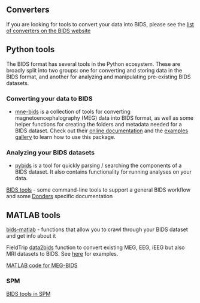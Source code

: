 ## Converters

If you are looking for tools to convert your data into BIDS, please see the
[list of converters on the BIDS website](https://bids.neuroimaging.io/benefits.html#converters)

## Python tools

The BIDS format has several tools in the Python ecosystem. These are broadly
split into two groups: one for converting and storing data in the BIDS format,
and another for analyzing and manipulating pre-existing BIDS datasets.

### Converting your data to BIDS

-   [mne-bids](https://github.com/mne-tools/mne-bids) is a collection of tools
    for converting magnetoencephalography (MEG) data into BIDS format, as well
    as some helper functions for creating the folders and metadata needed for a
    BIDS dataset. Check out their
    [online documentation](http://mne-tools.github.io/mne-bids/) and the
    [examples gallery](https://mne.tools/mne-bids/stable/index.html) to learn
    how to use this package.

### Analyzing your BIDS datasets

-   [pybids](https://github.com/INCF/pybids) is a tool for quickly parsing /
    searching the components of a BIDS dataset. It also contains functionality
    for running analyses on your data.

[BIDS tools](https://github.com/robertoostenveld/bids) - some command-line tools
to support a general BIDS workflow and some
[Donders](https://www.ru.nl/donders/) specific documentation

## MATLAB tools

[bids-matlab](https://github.com/bids-standard/bids-matlab) - functions that
allow you to crawl through your BIDS dataset and get info about it

FieldTrip [data2bids](https://github.com/fieldtrip/fieldtrip/blob/release/data2bids.m)
function to convert existing MEG, EEG, iEEG but also MRI datasets to BIDS. See
[here](http://www.fieldtriptoolbox.org/example/bids/) for examples.

[MATLAB code for MEG-BIDS](https://github.com/lorenzomagazzini/mat-meg-bids)

### SPM

[BIDS tools in SPM](https://en.wikibooks.org/wiki/SPM/BIDS)
